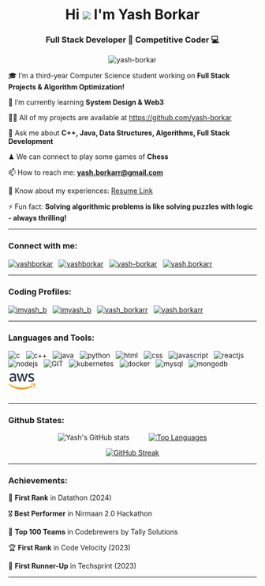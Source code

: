 <h1 align="center">Hi <img src="https://github.com/TheDudeThatCode/TheDudeThatCode/blob/master/Assets/Hi.gif" width="35" /> I'm Yash Borkar</h1>
<h3 align="center">Full Stack Developer 🚀  Competitive Coder 💻 </h3>

<p></p> <p align="center"> <img src="https://komarev.com/ghpvc/?username=yash-borkar&label=Profile%20views&color=0e75b6&style=flat" alt="yash-borkar" /> </p>

<p>🎓 I’m a third-year Computer Science student working on <strong>Full Stack Projects & Algorithm Optimization!</strong></p>
<p>🌱 I’m currently learning <strong>System Design & Web3</strong></p>
<p>👨‍💻 All of my projects are available at <a href="https://github.com/yash-borkar">https://github.com/yash-borkar</a></p>
<p>💬 Ask me about <strong>C++, Java, Data Structures, Algorithms, Full Stack Development</strong></p>
<p>♟ We can connect to play some games of <strong>Chess</strong></p>
<p>📫 How to reach me: <strong><a href="mailto:yash.borkarr@gmail.com">yash.borkarr@gmail.com</a></strong></p>
<p>📄 Know about my experiences: <a href="https://drive.google.com/file/d/1OcudfXW1qCN6Bv5mpRHdUbkblgHqHXLK/view?usp=sharing">Resume Link</a></p>
<p>⚡ Fun fact: <strong>Solving algorithmic problems is like solving puzzles with logic - always thrilling!</strong></p>


---


<h3 align="left">Connect with me:</h3>
<p align="left">
<a href="https://linkedin.com/in/yashborkar" target="blank"><img align="center" src="https://www.vectorlogo.zone/logos/linkedin/linkedin-icon.svg" alt="yashborkar" height="40" width="50" /></a> &nbsp;
<a href="mailto:yash.borkarr@gmail.com" target="blank"><img align="center" src="https://www.vectorlogo.zone/logos/gmail/gmail-icon.svg" alt="yashborkar" height="40" width="50" /></a> &nbsp;
<a href="https://github.com/yash-borkar" target="blank"><img align="center" src="https://www.vectorlogo.zone/logos/github/github-tile.svg" alt="yash-borkar" height="40" width="40" /></a> &nbsp;
<a href="https://instagram.com/yash.borkarr" target="blank"><img align="center" src="https://www.vectorlogo.zone/logos/instagram/instagram-icon.svg" alt="yash.borkarr" height="40" width="40" /></a> &nbsp;
</p>


---


<h3 align="left">Coding Profiles:</h3>
<p align="left">
      <a href="https://leetcode.com/u/imyash_b" target="blank"><img align="center" src="https://raw.githubusercontent.com/rahuldkjain/github-profile-readme-generator/master/src/images/icons/Social/leet-code.svg" alt="imyash_b" height="40" width="50" /></a> &nbsp;
      <a href="https://www.geeksforgeeks.org/user/imyash_b" target="blank"><img align="center" src="https://raw.githubusercontent.com/rahuldkjain/github-profile-readme-generator/master/src/images/icons/Social/geeks-for-geeks.svg" alt="imyash_b" height="40" width="50" /></a> &nbsp;
      <a href="https://www.codechef.com/users/yash_borkarr" target="blank"><img align="center" src="https://upload.vectorlogo.zone/logos/codechef/images/c0290608-3c6b-406c-90ef-86e9200f383a.svg" alt="yash_borkarr" height="40" width="50" /></a> &nbsp;
      <a href="https://codeforces.com/profile/yash.borkarr" target="blank"><img align="center" src="https://raw.githubusercontent.com/rahuldkjain/github-profile-readme-generator/master/src/images/icons/Social/codeforces.svg" alt="yash.borkarr" height="50" width="50" /></a> &nbsp;
</p>


---


<h3 align="left">Languages and Tools:</h3>
<p align="left">
      <img src="https://www.vectorlogo.zone/logos/open-std_c/open-std_c-icon~alt.svg" alt="c" width="55" height="55"/> &nbsp;
      <img src="https://www.vectorlogo.zone/logos/isocpp/isocpp-icon.svg" alt="c++" width="55" height="55"/> &nbsp;
      <img src="https://www.vectorlogo.zone/logos/java/java-icon.svg" alt="java" width="55" height="55"/> &nbsp;
      <img src="https://www.vectorlogo.zone/logos/python/python-icon.svg" alt="python" width="55" height="55"/> &nbsp;
      <img src="https://www.vectorlogo.zone/logos/w3_html5/w3_html5-icon.svg" alt="html" width="55" height="55"/> &nbsp;
      <img src="https://www.vectorlogo.zone/logos/w3_css/w3_css-icon.svg" alt="css" width="55" height="55"/> &nbsp;
      <img src="https://www.vectorlogo.zone/logos/javascript/javascript-icon.svg" alt="javascript" width="55" height="55"/> &nbsp;
      <img src="https://www.vectorlogo.zone/logos/reactjs/reactjs-icon.svg" alt="reactjs" width="55" height="55"/> &nbsp; 
      <img src="https://www.vectorlogo.zone/logos/nodejs/nodejs-icon.svg" alt="nodejs" width="55" height="55"/> &nbsp;
      <img src="https://www.vectorlogo.zone/logos/git-scm/git-scm-icon.svg" alt="GIT" width="55" height="55"/> &nbsp;
      <img src="https://www.vectorlogo.zone/logos/kubernetes/kubernetes-icon.svg" alt="kubernetes" width="55" height="55"/> &nbsp;
      <img src="https://www.vectorlogo.zone/logos/docker/docker-official.svg" alt="docker" width="60" height="50"/> &nbsp;
      <img src="https://www.vectorlogo.zone/logos/mysql/mysql-icon.svg" alt="mysql" width="45" height="55"/> &nbsp;
      <img src="https://www.vectorlogo.zone/logos/mongodb/mongodb-icon.svg" alt="mongodb" width="45" height="55"/> &nbsp;
      <img src="https://raw.githubusercontent.com/devicons/devicon/master/icons/amazonwebservices/amazonwebservices-original-wordmark.svg" alt="aws" width="55" height="55"/> &nbsp;
</p>


---


<h3 align="left">Github States:</h3>

<p align="center">
    <img src="https://github-readme-stats.vercel.app/api?username=yash-borkar&show_icons=true&title_color=ffc857&icon_color=8ac926&text_color=daf7dc&bg_color=151515&hide=issues&count_private=true&include_all_commits=true" alt="Yash's GitHub stats" />
    &nbsp;&nbsp;&nbsp;&nbsp;&nbsp;&nbsp;&nbsp;&nbsp;
    <a href="https://github.com/yash-borkar/github-readme-stats">
        <img src="https://github-readme-stats.vercel.app/api/top-langs/?username=yash-borkar&layout=compact&text_color=daf7dc&bg_color=151515&hide=css,html,php" alt="Top Languages" />
    </a>
</p>

<p align="center">
    <a href="https://git.io/streak-stats">
        <img src="https://github-readme-streak-stats.herokuapp.com/?user=yash-borkar&theme=dark" alt="GitHub Streak" />
    </a>
</p>


---


<h3 align="left">Achievements:</h3>
<p>🥇 <strong>First Rank</strong> in Datathon (2024)</p>
<p>🎖️ <strong>Best Performer</strong> in Nirmaan 2.0 Hackathon</p>
<p>💯 <strong>Top 100 Teams</strong> in Codebrewers by Tally Solutions</p>
<p>🏆 <strong>First Rank</strong> in Code Velocity (2023)</p>
<p>🥈 <strong>First Runner-Up</strong> in Techsprint (2023)</p>


---


